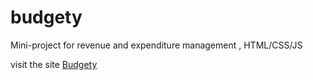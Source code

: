# budgety
Mini-project for revenue and expenditure management , HTML/CSS/JS

visit the site [Budgety](https://budgety-project-js.netlify.app/)


